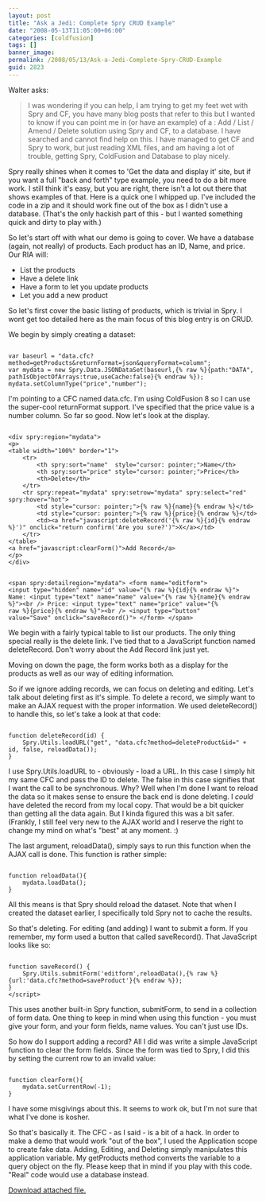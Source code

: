 ```yaml
---
layout: post
title: "Ask a Jedi: Complete Spry CRUD Example"
date: "2008-05-13T11:05:00+06:00"
categories: [coldfusion]
tags: []
banner_image: 
permalink: /2008/05/13/Ask-a-Jedi-Complete-Spry-CRUD-Example
guid: 2823
---
```


Walter asks:

<blockquote>
<p>
I was wondering if you can help, I am trying to get my feet wet with Spry and CF, you have many blog posts that refer to this but I wanted to know if you can point me in (or have an example) of a : Add / List / Amend / Delete solution using Spry and CF, to a database. I have searched and cannot find help on this. I have managed to get CF and Spry to work, but just reading XML files, and am having a lot of trouble, getting Spry, ColdFusion and Database to play nicely.
</p>
</blockquote>

Spry really shines when it comes to 'Get the data and display it' site, but if you want a full "back and forth" type example, you need to do a bit more work. I still think it's easy, but you are right, there isn't a lot out there that shows examples of that. Here is a quick one I whipped up. I've included the code in a zip and it should work fine out of the box as I didn't use a database. (That's the only hackish part of this - but I wanted something quick and dirty to play with.)
<!--more-->
So let's start off with what our demo is going to cover. We have a database (again, not really) of products. Each product has an ID, Name, and price. Our RIA will:

<ul>
<li>List the products
<li>Have a delete link
<li>Have a form to let you update products
<li>Let you add a new product
</ul>

So let's first cover the basic listing of products, which is trivial in Spry. I wont get too detailed here as the main focus of this blog entry is on CRUD. 

We begin by simply creating a dataset:

<code>
var baseurl = "data.cfc?method=getProducts&returnFormat=json&queryFormat=column";
var mydata = new Spry.Data.JSONDataSet(baseurl,{% raw %}{path:"DATA", pathIsObjectOfArrays:true,useCache:false}{% endraw %});
mydata.setColumnType("price","number");
</code>

I'm pointing to a CFC named data.cfc. I'm using ColdFusion 8 so I can use the super-cool returnFormat support. I've specified that the price value is a number column. So far so good. Now let's look at the display.

<code>
&lt;div spry:region="mydata"&gt;
&lt;p&gt;
&lt;table width="100%" border="1"&gt;
	&lt;tr&gt;
		&lt;th spry:sort="name"  style="cursor: pointer;"&gt;Name&lt;/th&gt;
		&lt;th spry:sort="price" style="cursor: pointer;"&gt;Price&lt;/th&gt;
		&lt;th&gt;Delete&lt;/th&gt;
	&lt;/tr&gt;
	&lt;tr spry:repeat="mydata" spry:setrow="mydata" spry:select="red" spry:hover="hot"&gt;
		&lt;td style="cursor: pointer;"&gt;{% raw %}{name}{% endraw %}&lt;/td&gt;
		&lt;td style="cursor: pointer;"&gt;{% raw %}{price}{% endraw %}&lt;/td&gt;
		&lt;td&gt;&lt;a href="javascript:deleteRecord('{% raw %}{id}{% endraw %}')" onclick="return confirm('Are you sure?')"&gt;X&lt;/a&gt;&lt;/td&gt;
	&lt;/tr&gt;
&lt;/table&gt;
&lt;a href="javascript:clearForm()"&gt;Add Record&lt;/a&gt;	
&lt;/p&gt;	
&lt;/div&gt;
	
&lt;span spry:detailregion="mydata"&gt;
&lt;form name="editform"&gt;
&lt;input type="hidden" name="id" value="{% raw %}{id}{% endraw %}"&gt;
Name: &lt;input type="text" name="name" value="{% raw %}{name}{% endraw %}"&gt;&lt;br /&gt;
Price: &lt;input type="text" name="price" value="{% raw %}{price}{% endraw %}"&gt;&lt;br /&gt;
&lt;input type="button" value="Save" onclick="saveRecord()"&gt;
&lt;/form&gt;
&lt;/span&gt;
</code>

We begin with a fairly typical table to list our products. The only thing special really is the delete link. I've tied that to a JavaScript function named deleteRecord. Don't worry about the Add Record link just yet.

Moving on down the page, the form works both as a display for the products as well as our way of editing information.

So if we ignore adding records, we can focus on deleting and editing. Let's talk about deleting first as it's simple. To delete a record, we simply want to make an AJAX request with the proper information. We used deleteRecord() to handle this, so let's take a look at that code:

<code>
function deleteRecord(id) {
	Spry.Utils.loadURL("get", "data.cfc?method=deleteProduct&id=" + id, false, reloadData());
}
</code>

I use Spry.Utils.loadURL to - obviously - load a URL. In this case I simply hit my same CFC and pass the ID to delete. The false in this case signifies that I want the call to be synchronous. Why? Well when I'm done I want to reload the data so it makes sense to ensure the back end is done deleting. I <i>could</i> have deleted the record from my local copy. That would be a bit quicker than getting all the data again. But I kinda figured this was a bit safer. (Frankly, I still feel very new to the AJAX world and I reserve the right to change my mind on what's "best" at any moment. :)

The last argument, reloadData(), simply says to run this function when the AJAX call is done. This function is rather simple:

<code>
function reloadData(){
	mydata.loadData();
}
</code>

All this means is that Spry should reload the dataset. Note that when I created the dataset earlier, I specifically told Spry not to cache the results.

So that's deleting. For editing (and adding) I want to submit a form. If you remember, my form used a button that called saveRecord(). That JavaScript looks like so:

<code>
function saveRecord() {
	Spry.Utils.submitForm('editform',reloadData(),{% raw %}{url:'data.cfc?method=saveProduct'}{% endraw %});
}
&lt;/script&gt;
</code>

This uses another built-in Spry function, submitForm, to send in a collection of form data. One thing to keep in mind when using this function - you must give your form, and your form fields, name values. You can't just use IDs. 

So how do I support adding a record? All I did was write a simple JavaScript function to clear the form fields. Since the form was tied to Spry, I did this by setting the current row to an invalid value:

<code>
function clearForm(){
	mydata.setCurrentRow(-1);
}
</code>

I have some misgivings about this. It seems to work ok, but I'm not sure that what I've done is kosher. 

So that's basically it. The CFC - as I said - is a bit of a hack. In order to make a demo that would work "out of the box", I used the Application scope to create fake data. Adding, Editing, and Deleting simply manipulates this application variable. My getProducts method converts the variable to a query object on the fly. Please keep that in mind if you play with this code. "Real" code would use a database instead.<p><a href='enclosures/D{% raw %}%3A%{% endraw %}5Chosts{% raw %}%5Cwww%{% endraw %}2Ecoldfusionjedi{% raw %}%2Ecom%{% endraw %}5Cenclosures{% raw %}%2Fspryfolder%{% endraw %}2Ezip'>Download attached file.</a></p>